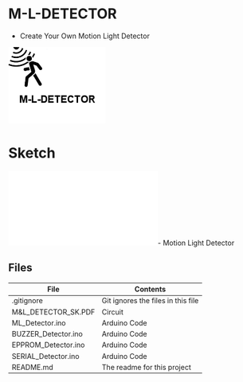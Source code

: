 # M-L-DETECTOR
- Create Your Own Motion Light Detector

![](M-L-DETECTOR.png) 

# Sketch
![Sketch](M&L_Sketch/M&L_DETECTOR_SK.PDF)- Motion Light Detector





## Files

| File | Contents | 
| --- | --- |
| .gitignore | Git ignores the files in this file |
| M&L_DETECTOR_SK.PDF | Circuit |
| ML_Detector.ino  |Arduino Code|
| BUZZER_Detector.ino  |Arduino Code|
| EPPROM_Detector.ino  |Arduino Code|
| SERIAL_Detector.ino  |Arduino Code|
| README.md | The readme for this project
